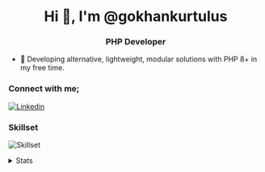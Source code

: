 <h1 align="center">Hi 👋, I'm @gokhankurtulus</h1>
<h3 align="center">PHP Developer</h3>

- 🔭 Developing alternative, lightweight, modular solutions with PHP 8+ in my free time.

### Connect with me;
[![Linkedin](https://skillicons.dev/icons?i=linkedin)](https://www.linkedin.com/in/gokhankurtulus/)

### Skillset

![Skillset](https://skillicons.dev/icons?i=php,mysql,html,css,js,jquery)
<details>
  <summary>Stats</summary>
  
  ![](https://github-readme-stats.vercel.app/api?username=gokhankurtulus&show_icons=true)
  
  ![](https://komarev.com/ghpvc/?username=gokhankurtulus&style=for-the-badge)
</details>
